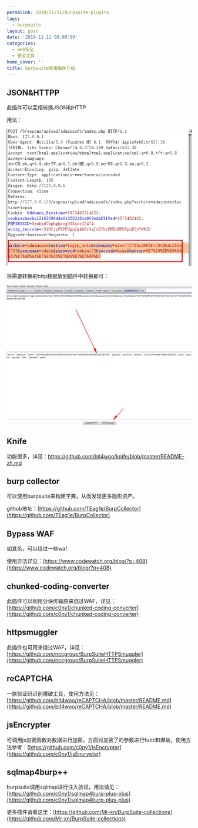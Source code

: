 ```yaml
---
permalink: 2019/11/11/burpsuite-plugins
tags:
  - burpsuite
layout: post
date: '2019-11-11 08:00:00'
categories:
  - web安全
  - 安全工具
home_cover: ''
title: burpsuite常用插件介绍
---
```


## JSON&HTTPP


此插件可以互相转换JSON和HTTP


用法：


![20191111165951.png](../post_images/8866b04e30dd18846f3b851861b0b78c.png)


将需要转换的http数据放到插件中转换即可：


![20191111170147.png](../post_images/acf2005ecf2b66b0f147057324c5df76.png)


## Knife


功能很多，详见：https://github.com/bit4woo/knife/blob/master/README-zh.md


## burp collector


可以使用burpsuite来构建字典，从而发现更多隐形资产。


github地址：[https://github.com/TEag1e/BurpCollector](https://github.com/TEag1e/BurpCollector)


## Bypass WAF


如其名，可以绕过一些waf


使用方法详见：[https://www.codewatch.org/blog/?p=408](https://www.codewatch.org/blog/?p=408)


## chunked-coding-converter


此插件可以利用分块传输原来烧过WAF，详见：[https://github.com/c0ny1/chunked-coding-converter](https://github.com/c0ny1/chunked-coding-converter)


## httpsmuggler


此插件也可用来绕过WAF，详见：[https://github.com/nccgroup/BurpSuiteHTTPSmuggler](https://github.com/nccgroup/BurpSuiteHTTPSmuggler)


## reCAPTCHA


一款验证码识别爆破工具，使用方法见：[https://github.com/bit4woo/reCAPTCHA/blob/master/README.md](https://github.com/bit4woo/reCAPTCHA/blob/master/README.md)


## jsEncrypter


可调用js加密函数对数据进行加密，方面对加密了的参数进行fuzz和爆破，使用方法参考：[https://github.com/c0ny1/jsEncrypter](https://github.com/c0ny1/jsEncrypter)


## sqlmap4burp++


burpsuite调用sqlmap进行注入验证，用法请见：[https://github.com/c0ny1/sqlmap4burp-plus-plus](https://github.com/c0ny1/sqlmap4burp-plus-plus)


更多插件请看这里：[https://github.com/Mr-xn/BurpSuite-collections](https://github.com/Mr-xn/BurpSuite-collections)

